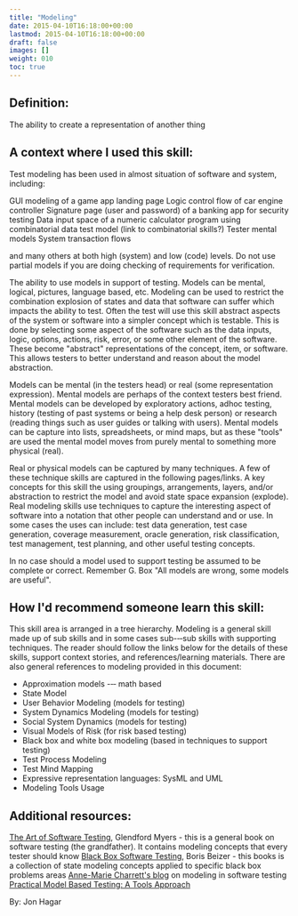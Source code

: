 ```yaml
---
title: "Modeling"
date: 2015-04-10T16:18:00+00:00
lastmod: 2015-04-10T16:18:00+00:00
draft: false
images: []
weight: 010
toc: true
---
```


## Definition:

The ability to create a representation of another thing


## A context where I used this skill:

Test modeling has been used in almost situation of software and system, including:

GUI modeling of a game app landing page
Logic control flow of car engine controller
Signature page (user and password) of a banking app for security testing
Data input space of a numeric calculator program using combinatorial data test model (link to combinatorial skills?)
Tester mental models
System transaction flows

and many others at both high (system) and low (code) levels.
Do not use partial models if you are doing checking of requirements for verification.

The ability to use models in support of testing.
Models can be mental, logical, pictures, language based, etc\.
Modeling can be used to restrict the combination explosion of states and data that software can suffer which impacts the ability to test.
Often the test will use this skill abstract aspects of the system or software into a simpler concept which is testable.
This is done by selecting some aspect of the software such as the data inputs, logic, options, actions, risk, error, or some other element of the software.
These become "abstract" representations of the concept, item, or software.
This allows testers to better understand and reason about the model abstraction.

Models can be mental (in the testers head) or real (some representation expression).
Mental models are perhaps of the context testers best friend.
Mental models can be developed by exploratory actions, adhoc testing, history (testing of past systems or being a help desk person) or research (reading things such as user guides or talking with users).
Mental models can be capture into lists, spreadsheets, or mind maps, but as these "tools" are used the mental model moves from purely mental to something more physical (real).

Real or physical models can be captured by many techniques.
A few of these technique skills are captured in the following pages/links.
A key concepts for this skill the using groupings, arrangements, layers, and/or abstraction to restrict the model and avoid state space expansion (explode).
Real modeling skills use techniques to capture the interesting aspect of software into a notation that other people can understand and or use.
In some cases the uses can include: test data generation, test case generation, coverage measurement, oracle generation, risk classification, test management, test planning, and other useful testing concepts.

In no case should a model used to support testing be assumed to be complete or correct.
Remember G. Box "All models are wrong, some models are useful".

## How I'd recommend someone learn this skill:

This skill area is arranged in a tree hierarchy.
Modeling is a general skill made up of sub skills and in some cases sub-‐‑sub skills with supporting techniques.
The reader should follow the links below for the details of these skills, support context stories, and references/learning materials.
There are also general references to modeling provided in this document:

* Approximation models -‐‑ math based
* State Model
* User Behavior Modeling (models for testing)
* System Dynamics Modeling (models for testing)
* Social System Dynamics (models for testing)
* Visual Models of Risk (for risk based testing)
* Black box and white box modeling (based in techniques to support testing)
* Test Process Modeling
* Test Mind Mapping
* Expressive representation languages: SysML and UML
* Modeling Tools Usage

## Additional resources:

[The Art of Software Testing](http://www.amazon.com/The-Software-Testing-Glenford-Myers/dp/1118031962), Glendford Myers - this is a general book on software testing (the grandfather). It contains modeling concepts that every tester should know
[Black Box Software Testing](http://www.amazon.com/Black-Box-Testing-Techniques-Functional-Software/dp/0471120944/ref=sr_1_1?s=books&ie=UTF8&qid=1428682569&sr=1-1&keywords=black+box+software+testing), Boris Beizer - this books is a collection of state modeling concepts applied to specific black box problems areas
[Anne-Marie Charrett's blog](http://mavericktester.com/archive/how-i-use-modelling-in-software-testing/) on modeling in software testing
[Practical Model Based Testing: A Tools Approach](http://books.google.com/books?hl=en&lr=&id=8hAGtY4-oOoC&oi=fnd&pg=PP2&dq=model+based+testing&ots=OQatOcJHHQ&sig=9Tnl6e_OiZkI3Abf3S8oM7xZyiA#v=onepage&q=model%20based%20testing&f=false)



By: Jon Hagar

